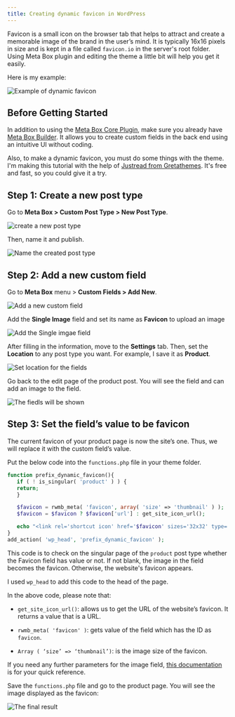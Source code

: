 ```yaml
---
title: Creating dynamic favicon in WordPress 
---
```


Favicon is a small icon on the browser tab that helps to attract and create a memorable image of the brand in the user’s mind. It is typically 16x16 pixels in size and is kept in a file called `favicon.io` in the server's root folder. Using Meta Box plugin and editing the theme a little bit will help you get it easily. 

Here is my example: 

![Example of dynamic favicon](https://i.imgur.com/2Pvq4fh.png)

## Before Getting Started

In addition to using the [Meta Box Core Plugin](https://wordpress.org/plugins/meta-box/), make sure you already have [Meta Box Builder](https://metabox.io/plugins/meta-box-builder/). It allows you to create custom fields in the back end using an intuitive UI without coding.

Also, to make a dynamic favicon, you must do some things with the theme. I'm making this tutorial with the help of [Justread from Gretathemes](https://gretathemes.com/wordpress-themes/justread/). It's free and fast, so you could give it a try.

## Step 1: Create a new post type

Go to **Meta Box > Custom Post Type > New Post Type**.

![create a new post type](https://i.imgur.com/TieNS3U.png)

Then, name it and publish.

![Name the created post type](https://i.imgur.com/oOYhUT4.png)

## Step 2: Add a new custom field

Go to **Meta Box** menu > **Custom Fields > Add New**.

![Add a new custom field](https://i.imgur.com/ca5hFyG.png)

Add the **Single Image** field and set its name as **Favicon** to upload an image 

![Add the Single imgae field](https://i.imgur.com/DVIyUSH.png)

After filling in the information, move to the **Settings** tab. Then, set the **Location** to any post type you want. For example, I save it as **Product**.

![Set location for the fields](https://i.imgur.com/7IZclY9.png)

Go back to the edit page of the product post. You will see the field and can add an image to the field.

![The fiedls will be shown](https://i.imgur.com/faszUxs.png)

## Step 3: Set the field’s value to be favicon

The current favicon of your product page is now the site’s one. Thus, we will replace it with the custom field’s value.

Put the below code into the `functions.php` file in your theme folder.

```php
function prefix_dynamic_favicon(){
   if ( ! is_singular( 'product' ) ) {
   return;
   }

   $favicon = rwmb_meta( 'favicon', array( 'size' => 'thumbnail' ) );
   $favicon = $favicon ? $favicon['url'] : get_site_icon_url();

   echo "<link rel='shortcut icon' href='$favicon' sizes='32x32' type='image/x-icon'>";
}
add_action( 'wp_head', 'prefix_dynamic_favicon' );
```

This code is to check on the singular page of the `product` post type whether the Favicon field has value or not. If not blank, the image in the field becomes the favicon. Otherwise, the website's favicon appears.

I used `wp_head` to add this code to the head of the page.

In the above code, please note that:

* `get_site_icon_url()`: allows us to get the URL of the website’s favicon. It returns a value that is a URL.

* `rwmb_meta( 'favicon' )`: gets value of the field which has the ID as `favicon`.

* `Array ( ‘size’ => ‘thumbnail’)`: is the image size of the favicon.

If you need any further parameters for the image field, [this documentation](https://docs.metabox.io/fields/image/#template-usage) is for your quick reference.

Save the `functions.php` file and go to the product page. You will see the image displayed as the favicon:

![The final result](https://i.imgur.com/RVLyjAd.png)
